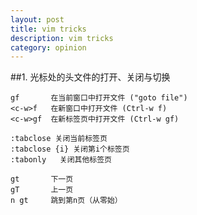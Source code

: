 ```yaml
---
layout: post
title: vim tricks
description: vim tricks
category: opinion 
---
```


##1. 光标处的头文件的打开、关闭与切换

    gf       在当前窗口中打开文件 ("goto file")
    <c-w>f   在新窗口中打开文件 (Ctrl-w f)
    <c-w>gf  在新标签页中打开文件 (Ctrl-w gf)

    :tabclose 关闭当前标签页
    :tabclose {i} 关闭第i个标签页
    :tabonly   关闭其他标签页

    gt       下一页
    gT       上一页
    n gt     跳到第n页（从零始）
